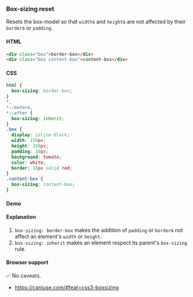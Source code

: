 ### Box-sizing reset

Resets the box-model so that `width`s and `height`s are not affected by their `border`s or `padding`.

#### HTML

```html
<div class="box">border-box</div>
<div class="box content-box">content-box</div>
```

#### CSS

```css
html {
  box-sizing: border-box;
}
*,
*::before,
*::after {
  box-sizing: inherit;
}
.box {
  display: inline-block;
  width: 150px;
  height: 150px;
  padding: 10px;
  background: tomato;
  color: white;
  border: 10px solid red;
}
.content-box {
  box-sizing: content-box;
}
```

#### Demo

#### Explanation

1. `box-sizing: border-box` makes the addition of `padding` or `border`s not affect an element's `width` or `height`.
2. `box-sizing: inherit` makes an element respect its parent's `box-sizing` rule.

#### Browser support

<span class="snippet__support-note">✅ No caveats.</span>

- https://caniuse.com/#feat=css3-boxsizing

<!-- tags: layout -->
